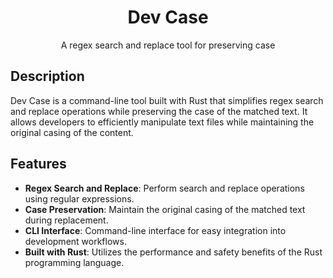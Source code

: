 <div align="center">

# Dev Case

A regex search and replace tool for preserving case

</div>

## Description

Dev Case is a command-line tool built with Rust that simplifies regex search
and replace operations while preserving the case of the matched text. It allows
developers to efficiently manipulate text files while maintaining the original
casing of the content.

## Features

- **Regex Search and Replace**: Perform search and replace operations using regular expressions.
- **Case Preservation**: Maintain the original casing of the matched text during replacement.
- **CLI Interface**: Command-line interface for easy integration into development workflows.
- **Built with Rust**: Utilizes the performance and safety benefits of the Rust programming language.

